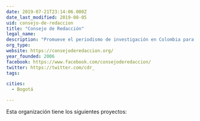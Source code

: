 ```yaml
---
date: 2019-07-21T23:14:06.000Z
date_last_modified: 2019-08-05
uid: consejo-de-redaccion
title: "Consejo de Redacción"
legal_name: 
description: "Promueve el periodismo de investigación en Colombia para contribuir a la democratización de la información."
org_type: 
website: https://consejoderedaccion.org/
year_founded: 2006
facebook: https://www.facebook.com/consejoderedaccion/
twitter: https://twitter.com/cdr_
tags:

cities: 
  - Bogotá

---
```


Esta organización tiene los siguientes proyectos:


